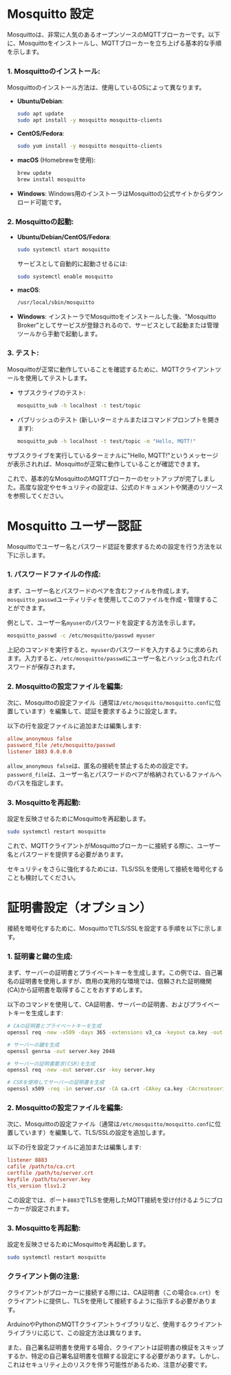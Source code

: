 # Mosquitto 設定
Mosquittoは、非常に人気のあるオープンソースのMQTTブローカーです。以下に、Mosquittoをインストールし、MQTTブローカーを立ち上げる基本的な手順を示します。

### 1. Mosquittoのインストール:
Mosquittoのインストール方法は、使用しているOSによって異なります。

- **Ubuntu/Debian**:
  ```bash
  sudo apt update
  sudo apt install -y mosquitto mosquitto-clients
  ```

- **CentOS/Fedora**:
  ```bash
  sudo yum install -y mosquitto mosquitto-clients
  ```

- **macOS** (Homebrewを使用):
  ```bash
  brew update
  brew install mosquitto
  ```

- **Windows**:
  Windows用のインストーラはMosquittoの公式サイトからダウンロード可能です。

### 2. Mosquittoの起動:

- **Ubuntu/Debian/CentOS/Fedora**:
  ```bash
  sudo systemctl start mosquitto
  ```

  サービスとして自動的に起動させるには:
  ```bash
  sudo systemctl enable mosquitto
  ```

- **macOS**:
  ```bash
  /usr/local/sbin/mosquitto
  ```

- **Windows**:
  インストーラでMosquittoをインストールした後、"Mosquitto Broker"としてサービスが登録されるので、サービスとして起動または管理ツールから手動で起動します。

### 3. テスト:

Mosquittoが正常に動作していることを確認するために、MQTTクライアントツールを使用してテストします。

- サブスクライブのテスト:
  ```bash
  mosquitto_sub -h localhost -t test/topic
  ```

- パブリッシュのテスト (新しいターミナルまたはコマンドプロンプトを開きます):
  ```bash
  mosquitto_pub -h localhost -t test/topic -m "Hello, MQTT!"
  ```

サブスクライブを実行しているターミナルに"Hello, MQTT!"というメッセージが表示されれば、Mosquittoが正常に動作していることが確認できます。

これで、基本的なMosquittoのMQTTブローカーのセットアップが完了しました。高度な設定やセキュリティの設定は、公式のドキュメントや関連のリソースを参照してください。

# Mosquitto ユーザー認証
Mosquittoでユーザー名とパスワード認証を要求するための設定を行う方法を以下に示します。

### 1. パスワードファイルの作成:
まず、ユーザー名とパスワードのペアを含むファイルを作成します。`mosquitto_passwd`ユーティリティを使用してこのファイルを作成・管理することができます。

例として、ユーザー名`myuser`のパスワードを設定する方法を示します。

```bash
mosquitto_passwd -c /etc/mosquitto/passwd myuser
```

上記のコマンドを実行すると、`myuser`のパスワードを入力するように求められます。入力すると、`/etc/mosquitto/passwd`にユーザー名とハッシュ化されたパスワードが保存されます。

### 2. Mosquittoの設定ファイルを編集:

次に、Mosquittoの設定ファイル（通常は`/etc/mosquitto/mosquitto.conf`に位置しています）を編集して、認証を要求するように設定します。

以下の行を設定ファイルに追加または編集します:

```conf
allow_anonymous false
password_file /etc/mosquitto/passwd
listener 1883 0.0.0.0
```

`allow_anonymous false`は、匿名の接続を禁止するための設定です。`password_file`は、ユーザー名とパスワードのペアが格納されているファイルへのパスを指定します。

### 3. Mosquittoを再起動:

設定を反映させるためにMosquittoを再起動します。

```bash
sudo systemctl restart mosquitto
```

これで、MQTTクライアントがMosquittoブローカーに接続する際に、ユーザー名とパスワードを提供する必要があります。

セキュリティをさらに強化するためには、TLS/SSLを使用して接続を暗号化することも検討してください。

# 証明書設定（オプション）
接続を暗号化するために、MosquittoでTLS/SSLを設定する手順を以下に示します。

### 1. 証明書と鍵の生成:
まず、サーバーの証明書とプライベートキーを生成します。この例では、自己署名の証明書を使用しますが、商用の実用的な環境では、信頼された証明機関(CA)から証明書を取得することをおすすめします。

以下のコマンドを使用して、CA証明書、サーバーの証明書、およびプライベートキーを生成します:

```bash
# CAの証明書とプライベートキーを生成
openssl req -new -x509 -days 365 -extensions v3_ca -keyout ca.key -out ca.crt

# サーバーの鍵を生成
openssl genrsa -out server.key 2048

# サーバーの証明書要求(CSR)を生成
openssl req -new -out server.csr -key server.key

# CSRを使用してサーバーの証明書を生成
openssl x509 -req -in server.csr -CA ca.crt -CAkey ca.key -CAcreateserial -out server.crt -days 365
```

### 2. Mosquittoの設定ファイルを編集:
次に、Mosquittoの設定ファイル（通常は`/etc/mosquitto/mosquitto.conf`に位置しています）を編集して、TLS/SSLの設定を追加します。

以下の行を設定ファイルに追加または編集します:

```conf
listener 8883
cafile /path/to/ca.crt
certfile /path/to/server.crt
keyfile /path/to/server.key
tls_version tlsv1.2
```

この設定では、ポート`8883`でTLSを使用したMQTT接続を受け付けるようにブローカーが設定されます。

### 3. Mosquittoを再起動:

設定を反映させるためにMosquittoを再起動します。

```bash
sudo systemctl restart mosquitto
```

### クライアント側の注意:

クライアントがブローカーに接続する際には、CA証明書（この場合`ca.crt`）をクライアントに提供し、TLSを使用して接続するように指示する必要があります。

ArduinoやPythonのMQTTクライアントライブラリなど、使用するクライアントライブラリに応じて、この設定方法は異なります。

また、自己署名証明書を使用する場合、クライアントは証明書の検証をスキップするか、特定の自己署名証明書を信頼する設定にする必要があります。しかし、これはセキュリティ上のリスクを伴う可能性があるため、注意が必要です。